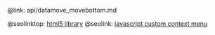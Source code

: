 @link: api/datamove_movebottom.md

@seolinktop: [html5 library](https://webix.com)
@seolink: [javascript custom context menu](https://webix.com/widget/contextmenu/)